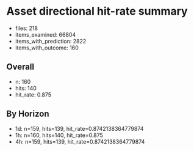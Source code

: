 # Asset directional hit-rate summary
- files: 218
- items_examined: 66804
- items_with_prediction: 2822
- items_with_outcome: 160

## Overall
- n: 160
- hits: 140
- hit_rate: 0.875

## By Horizon
- 1d: n=159, hits=139, hit_rate=0.8742138364779874
- 1h: n=160, hits=140, hit_rate=0.875
- 4h: n=159, hits=139, hit_rate=0.8742138364779874
